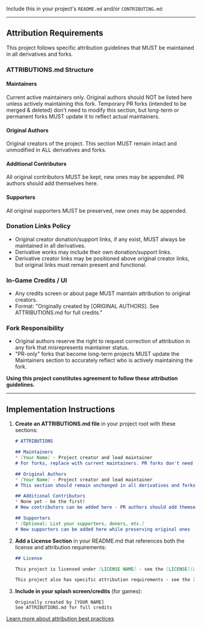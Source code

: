 Include this in your project's `README.md` and/or `CONTRIBUTING.md`:

---

## Attribution Requirements

This project follows specific attribution guidelines that MUST be maintained in all derivatives and forks.

### ATTRIBUTIONS.md Structure

#### Maintainers

Current active maintainers only. Original authors should NOT be listed here unless actively maintaining this fork. Temporary PR forks (intended to be merged & deleted) don't need to modify this section, but long-term or permanent forks MUST update it to reflect actual maintainers.

#### Original Authors

Original creators of the project. This section MUST remain intact and unmodified in ALL derivatives and forks.

#### Additional Contributors

All original contributors MUST be kept, new ones may be appended. PR authors should add themselves here.

#### Supporters

All original supporters MUST be preserved, new ones may be appended.

### Donation Links Policy

- Original creator donation/support links, if any exist, MUST always be maintained in all derivatives.
- Derivative works may include their own donation/support links.
- Derivative creator links may be positioned above original creator links, but original links must remain present and functional.

### In-Game Credits / UI

- Any credits screen or about page MUST maintain attribution to original creators.
- Format: "Originally created by [ORIGINAL AUTHORS]. See ATTRIBUTIONS.md for full credits."

### Fork Responsibility

- Original authors reserve the right to request correction of attribution in any fork that misrepresents maintainer status.
- "PR-only" forks that become long-term projects MUST update the Maintainers section to accurately reflect who is actively maintaining the fork.

**Using this project constitutes agreement to follow these attribution guidelines.**

---
## Implementation Instructions

1. **Create an ATTRIBUTIONS.md file** in your project root with these sections:
    
    ```markdown
    # ATTRIBUTIONS
    
    ## Maintainers
    * [Your Name] - Project creator and lead maintainer
    # For forks, replace with current maintainers. PR forks don't need to modify this.
    
    ## Original Authors
    * [Your Name] - Project creator and lead maintainer
    # This section should remain unchanged in all derivatives and forks
    
    ## Additional Contributors
    * None yet - be the first!
    # New contributors can be added here - PR authors should add themselves here
    
    ## Supporters
    * [Optional: List your supporters, donors, etc.]
    # New supporters can be added here while preserving original ones
    ```
    
2. **Add a License Section** in your README.md that references both the license and attribution requirements:
    
    ```markdown
    ## License
    
    This project is licensed under [LICENSE NAME] - see the [LICENSE](LICENSE) file for details.
    
    This project also has specific attribution requirements - see the [Attribution Requirements](#attribution-requirements) section.
    ```
    
3. **Include in your splash screen/credits** (for games):
    
    ```
    Originally created by [YOUR NAME]
    See ATTRIBUTIONS.md for full credits
    ```

[Learn more about attribution best practices](https://opensource.guide/legal/#who-gets-credit-for-this)
